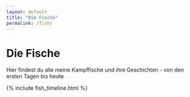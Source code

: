 ```yaml
---
layout: default
title: "Die Fische"
permalink: /fish/
---
```


<div class="blog-container">
  <div class="blog-header-card content-card">
    <h1>Die Fische</h1>
    <p>Hier findest du alle meine Kampffische und ihre Geschichten - von den ersten Tagen bis heute</p>
  </div>

  {% include fish_timeline.html %}
</div>
